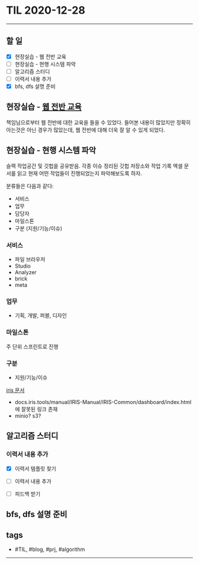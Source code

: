 # TIL 2020-12-28

--------------------------

## 할 일

- [x] 현장실습 - 웹 전반 교육
- [ ] 현장실습 - 현행 시스템 파악
- [ ] 알고리즘 스터디
- [ ] 이력서 내용 추가
- [x] bfs, dfs 설명 준비

## 현장실습 - [웹 전반 교육](./2020-12-28-web.md)

책임님으로부터 웹 전반에 대한 교육을 들을 수 있었다. 들어본 내용이 많았지만 정확히 아는것은 아닌 경우가 많았는데, 웹 전반에 대해 더욱 잘 알 수 있게 되었다.

## 현장실습 - 현행 시스템 파악

슬랙 작업공간 및 깃헙을 공유받음. 각종 이슈 정리된 깃헙 저장소와 작업 기록 엑셀 문서를 읽고 현재 어떤 작업들이 진행되었는지 파악해보도록 하자.

분류들은 다음과 같다:
- 서비스
- 업무
- 담당자
- 마일스톤
- 구분 (지원/기능/이슈)

### 서비스
- 파일 브라우저
- Studio
- Analyzer
- brick
- meta

### 업무
- 기획, 개발, 퍼블, 디자인

### 마일스톤
주 단위 스프린트로 진행

### 구분
- 지원/기능/이슈

[iris 문서](http://docs.iris.tools/manual/IRIS-Manual/IRIS-Common/index.html)

- docs.iris.tools/manual/IRIS-Manual/IRIS-Common/dashboard/index.html 에 잘못된 링크 존재
- minio? s3?


## 알고리즘 스터디

### 이력서 내용 추가

- [x] 이력서 템플릿 찾기
- [ ] 이력서 내용 추가
- [ ] 피드백 받기


## bfs, dfs 설명 준비


## tags
- \#TIL, \#blog, \#prj, \#algorithm

--------------------------


